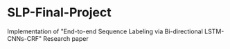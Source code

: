 # SLP-Final-Project
Implementation of "End-to-end Sequence Labeling via Bi-directional LSTM-CNNs-CRF" Research paper
